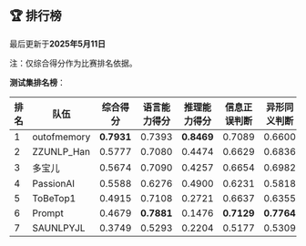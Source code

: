 
<br/>

## 🏆 排行榜

<p class="text-center">最后更新于<strong>2025年5月11日</strong></p>

<p>注：仅综合得分作为比赛排名依据。</p>

**测试集排名榜**：

| 排名 | 队伍     | 综合得分  | 语言能力得分  | 推理能力得分  | 信息正误判断 | 异形同义判断 | 参照实体判断 | 中文方位推理 | 英文方位推理 |
| ---- | -------- | ------ | ------ | ------ | ------- | ------- | ------- | ------- | ------- |
| 1    | outofmemory | **0.7931** | 0.7393 | **0.8469** | 0.7089 | 0.6600 | 0.8491 | **0.8686** | **0.8251** |
| 2    | ZZUNLP_Han | 0.5777 | 0.7080 | 0.4474 | 0.6629 | 0.6836 | 0.7777 | 0.4446 | 0.4503 |
| 3    | 多宝儿 | 0.5674 | 0.7090 | 0.4257 | 0.6654 | 0.6982 | 0.7635 | 0.4271 | 0.4243 |
| 4    | PassionAI | 0.5588 | 0.6276 | 0.4900 | 0.6231 | 0.5818 | 0.6778 | 0.4820 | 0.4980 |
| 5    | ToBeTop1 | 0.4915 | 0.7108 | 0.2721 | 0.6637 | 0.6355 | 0.8332 | 0.2957 | 0.2486 |
| 6    | Prompt | 0.4679 | **0.7881** | 0.1476 | **0.7129** | **0.7764** | **0.8752** | 0.1980 | 0.0971 |
| 7    | SAUNLPYJL | 0.3749 | 0.5293 | 0.2204 | 0.5177 | 0.5309 | 0.5394 | 0.2151 | 0.2257 |

<br/>
